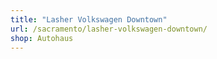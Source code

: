 ```yaml
---
title: "Lasher Volkswagen Downtown"
url: /sacramento/lasher-volkswagen-downtown/
shop: Autohaus
---
```

